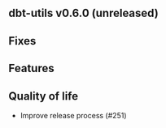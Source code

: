 ## dbt-utils v0.6.0 (unreleased)

## Fixes

## Features

## Quality of life
* Improve release process (#251)
